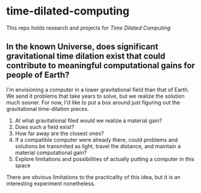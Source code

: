 # time-dilated-computing
This repo holds research and projects for *Time Dilated Computing*

## In the known Universe, does significant gravitational time dilation exist that could contribute to meaningful computational gains for people of Earth?

I'm envisioning a computer in a lower gravitational field than that of Earth. We send it problems that take years to solve, but we realize the solution much sooner. For now, I'd like to put a box around just figuring out the gravitational time-dilation pieces. 

1. At what gravitational filed would we realize a material gain?
2. Does such a field exist?
3. How far away are the closest ones?
4. If a compatible computer were already there, could problems and solutions be transmited as light, travel the distance, and maintain a material computational gain?
5. Explore limitations and possibilities of actually putting a computer in this space 

There are obvious limitations to the practicality of this idea, but it is an interesting experiment nonetheless. 
